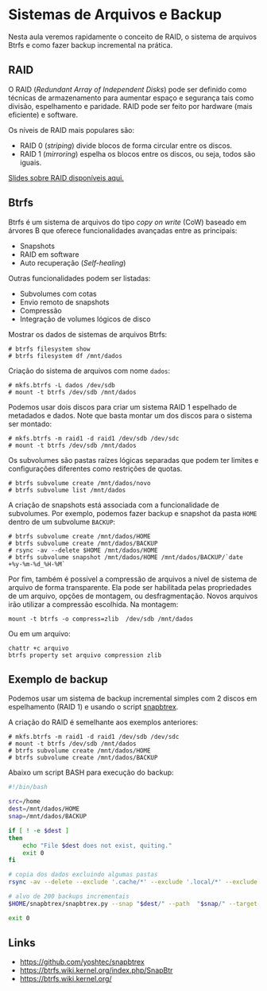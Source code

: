 # Sistemas de Arquivos e Backup


Nesta aula veremos rapidamente o conceito de RAID, o sistema de arquivos Btrfs e como fazer backup incremental na prática.

## RAID

O RAID (*Redundant Array of Independent Disks*) pode ser definido como técnicas de armazenamento para aumentar espaço e segurança tais como divisão, espelhamento e paridade. RAID pode ser feito por hardware (mais eficiente) e software.

Os níveis de RAID mais populares são:
- RAID 0 (*striping*) divide blocos de forma circular entre os discos.
- RAID 1 (*mirroring*) espelha os blocos entre os discos, ou seja, todos são iguais.

[Slides sobre RAID disponíveis aqui.](https://docs.google.com/presentation/d/1-ipoK_3JfJamJXkJ-L-m-Nn26UF1kiurZdOIeVSJgJQ/edit?usp=sharing)

## Btrfs

Btrfs é um sistema de arquivos do tipo *copy on write* (CoW) baseado em árvores B que oferece funcionalidades avançadas entre as principais:
- Snapshots 
- RAID em software
- Auto recuperação (*Self-healing*)

Outras funcionalidades podem ser listadas:
- Subvolumes com cotas
- Envio remoto de snapshots
- Compressão
- Integração de volumes lógicos de disco


Mostrar os dados de sistemas de arquivos Btrfs:
```
# btrfs filesystem show
# btrfs filesystem df /mnt/dados
```

Criação do sistema de arquivos com nome `dados`:
```
# mkfs.btrfs -L dados /dev/sdb
# mount -t btrfs /dev/sdb /mnt/dados
```

Podemos usar dois discos para criar um sistema RAID 1 espelhado de metadados e dados.  Note que basta montar um dos discos para o sistema ser montado:
```
# mkfs.btrfs -m raid1 -d raid1 /dev/sdb /dev/sdc
# mount -t btrfs /dev/sdb /mnt/dados
```

Os subvolumes são pastas raízes lógicas separadas que podem ter limites e configurações diferentes como restrições de quotas.
```
# btrfs subvolume create /mnt/dados/novo
# btrfs subvolume list /mnt/dados
```


A criação de snapshots está associada com a funcionalidade de subvolumes. Por exemplo, podemos fazer backup e snapshot da  pasta `HOME` dentro de um subvolume `BACKUP`:
```
# btrfs subvolume create /mnt/dados/HOME
# btrfs subvolume create /mnt/dados/BACKUP
# rsync -av --delete $HOME /mnt/dados/HOME
# btrfs subvolume snapshot /mnt/dados/HOME /mnt/dados/BACKUP/`date +%y-%m-%d_%H-%M`
```

Por fim, também é possível a compressão de arquivos a nível de sistema de arquivo de forma transparente. Ela pode ser habilitada pelas propriedades de um arquivo, opções de montagem, ou desfragmentação.
Novos arquivos irão utilizar a compressão escolhida. Na montagem:
```
mount -t btrfs -o compress=zlib  /dev/sdb /mnt/dados
```
Ou em um arquivo:
```
chattr +c arquivo
btrfs property set arquivo compression zlib
```


## Exemplo de backup

Podemos usar um sistema de backup incremental simples com 2 discos em espelhamento (RAID 1) e usando o script [snapbtrex](https://github.com/yoshtec/snapbtrex). 

A criação do RAID é semelhante aos exemplos anteriores:
```
# mkfs.btrfs -m raid1 -d raid1 /dev/sdb /dev/sdc
# mount -t btrfs /dev/sdb /mnt/dados
# btrfs subvolume create /mnt/dados/HOME
# btrfs subvolume create /mnt/dados/BACKUP
```

Abaixo um script BASH para execução do backup:
```sh
#!/bin/bash

src=/home
dest=/mnt/dados/HOME
snap=/mnt/dados/BACKUP

if [ ! -e $dest ]
then
    echo "File $dest does not exist, quiting."
    exit 0
fi

# copia dos dados excluindo algumas pastas
rsync -av --delete --exclude '.cache/*' --exclude '.local/*' --exclude '.var/*' "$src/"  "$dest/"

# alvo de 200 backups incrementais
$HOME/snapbtrex/snapbtrex.py --snap "$dest/" --path  "$snap/" --target-backups 200 --verbose

exit 0
```

## Links
- https://github.com/yoshtec/snapbtrex
- https://btrfs.wiki.kernel.org/index.php/SnapBtr
- https://btrfs.wiki.kernel.org/